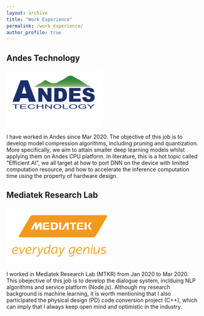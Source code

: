 ```yaml
---
layout: archive
title: "Work Experience"
permalink: /work_experience/
author_profile: true
---
```


## Andes Technology

<img src='/images/andes.jpg' style='max-height:150px;'>

I have worked in Andes since Mar 2020. The objective of this job is to develop model compression algorithms, including pruning and quantization. More specifically, we aim to attain smaller deep learning models whilst applying them on Andes CPU platform. In literature, this is a hot topic called "Efficient AI", we all target at how to port DNN on the device with limited computation resource, and how to accelerate the inference computation time using the property of hardware design.

## Mediatek Research Lab

<img src='/images/mediatek.jpg' style='max-height:150px;'>

I worked in Mediatek Research Lab (MTKR) from Jan 2020 to Mar 2020. This obejective of this job is to develop the dialogue system, inclduing NLP algorithms and service platform (Node.js). Although my research background is machine learning, it is worth mentioning that I also participated the physical design (PD) code conversion project (C++), which can imply that I always keep open mind and optimistic in the industry.
